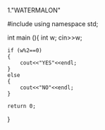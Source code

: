 1."WATERMALON"

#include <iostream>
using namespace std;

int main (){
    int w;
    cin>>w;

    if (w%2==0)
    {
        cout<<"YES"<<endl;
    }
    else
    {
        cout<<"NO"<<endl;
    }

    return 0;
}
